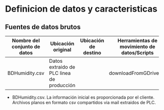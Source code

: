 # Definicion de datos y caracteristicas
## Fuentes de datos brutos

| Nombre del conjunto de datos | Ubicación original                        | Ubicación de destino | Herramientas de movimiento de datos/Scripts | Enlace al informe |
|------------------------------|-------------------------------------------|----------------------|---------------------------------------------|-------------------|
| BDHumidity.csv                 | Datos extraido de PLC linea de producción |                      | downloadFromGDrive.py                       |                   |

* BDHumidity.csv. La información inicial es proporcionada por el cliente. Archivos planos en formato csv compartidos via mail extraidos de PLC.



